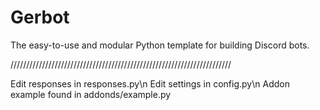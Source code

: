 # Gerbot
The easy-to-use and modular Python template for building Discord bots.

//////////////////////////////////////////////////////////////////////

Edit responses in responses.py\n
Edit settings in config.py\n
Addon example found in addonds/example.py
